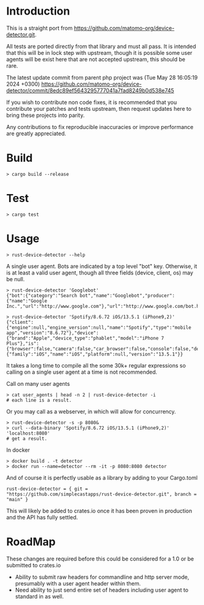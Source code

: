# Introduction
This is a straight port from https://github.com/matomo-org/device-detector.git.

All tests are ported directly from that library and must all pass. It is intended that
this will be in lock step with upstream, though it is possible some user agents will
be exist here that are not accepted upstream, this should be rare.

The latest update commit from parent php project was (Tue May 28 16:05:19 2024 +0300)
https://github.com/matomo-org/device-detector/commit/8edc89ef5643295777041a7fad8249b0d538e745

If you wish to contribute non code fixes, it is recommended that you contribute
your patches and tests upstream, then request updates here to bring these projects into parity.

Any contributions to fix reproducible inaccuracies or improve performance are greatly appreciated.

# Build
```shell
> cargo build --release
```

# Test
```shell
> cargo test
```

# Usage
```shell
> rust-device-detector --help
```

A single user agent. Bots are indicated by a top level "bot" key. Otherwise, it is at least a valid user agent, though all three fields (device, client, os) may be null.

```shell
> rust-device-detector 'Googlebot'
{"bot":{"category":"Search bot","name":"Googlebot","producer":{"name":"Google Inc.","url":"http://www.google.com"},"url":"http://www.google.com/bot.html"}}

> rust-device-detector 'Spotify/8.6.72 iOS/13.5.1 (iPhone9,2)'
{"client":{"engine":null,"engine_version":null,"name":"Spotify","type":"mobile app","version":"8.6.72"},"device":{"brand":"Apple","device_type":"phablet","model":"iPhone 7 Plus"},"is":{"browser":false,"camera":false,"car_browser":false,"console":false,"desktop":false,"feature_phone":false,"feed_reader":false,"library":false,"media_player":false,"mobile":true,"mobile_app":true,"peripheral":false,"pim":false,"portable_media_player":false,"robot":false,"smart_display":false,"smart_phone":false,"smart_speaker":false,"tablet":false,"television":false,"touch_enabled":false},"os":{"family":"iOS","name":"iOS","platform":null,"version":"13.5.1"}}
```

It takes a long time to compile all the some 30k+ regular expressions so calling on a single user agent at a time is not recommended.

Call on many user agents

```
> cat user_agents | head -n 2 | rust-device-detector -i
# each line is a result.
```

Or you may call as a webserver, in which will allow for concurrency.

```shell
> rust-device-detector -s -p 8080&
> curl --data-binary 'Spotify/8.6.72 iOS/13.5.1 (iPhone9,2)' 'localhost:8080'
# get a result.
```

In docker
```shell
> docker build . -t detector
> docker run --name=detector --rm -it -p 8080:8080 detector
```

And of course it is perfectly usable as a library by adding to your Cargo.toml
```
rust-device-detector = { git = "https://github.com/simplecastapps/rust-device-detector.git", branch = "main" }
```

This will likely be added to crates.io once it has been proven in production and the API has fully settled.

# RoadMap

These changes are required before this could be considered for a 1.0 or be submitted to crates.io

* Ability to submit raw headers for commandline and http server mode, presumably with a user agent header within them.
* Need ability to just send entire set of headers including user agent to standard in as well.
